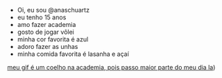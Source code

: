 - Oi, eu sou @anaschuartz
- eu tenho 15 anos
- amo fazer academia 
- gosto de jogar vôlei 
- minha cor favorita é azul
- adoro fazer as unhas 
- minha comida favorita é lasanha e açaí 
<!---
anaschuartz/anaschuartz is a ✨ special ✨ repository because its `README.md` (this file) appears on your GitHub profile.
You can click the Preview link to take a look at your changes.
--->
[meu gif é um coelho na academia, pois passo maior parte do meu dia la](https://media1.tenor.com/m/HdzoF_mZcLkAAAAC/gimnasio-conejo.gif))
